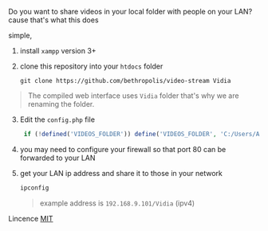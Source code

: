 Do you want to share videos in your local folder with people on your LAN?
cause that's what this does

simple,

1. install `xampp` version 3+

2. clone this repository into your `htdocs` folder
   ```
   git clone https://github.com/bethropolis/video-stream Vidia
   ```
  > The compiled web interface uses `Vidia` folder that's why we are renaming the folder.

3. Edit the `config.php` file
   
    ```php
     if (!defined('VIDEOS_FOLDER')) define('VIDEOS_FOLDER', 'C:/Users/Administrator/Videos/');
    ```


4. you may need to configure your firewall so that port 80 can be forwarded to your LAN



5. get your LAN ip address and share it to those in your network
   ```bash
   ipconfig
   ```

    > example address is `192.168.9.101/Vidia` (ipv4)



Lincence [MIT](LICENSE)